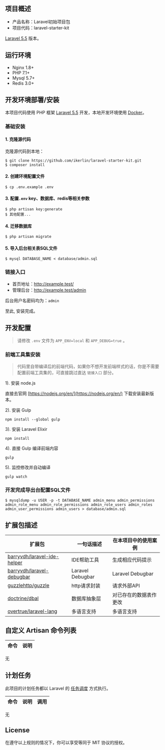 ## 项目概述

* 产品名称：Laravel初始项目包
* 项目代码：laravel-starter-kit

[Laravel 5.5](https://laravel-china.org/docs/laravel/5.5) 版本。

## 运行环境

- Nginx 1.8+
- PHP 7.1+
- Mysql 5.7+
- Redis 3.0+

## 开发环境部署/安装

本项目代码使用 PHP 框架 [Laravel 5.5](http://laravel-china.org/docs/5.5/) 开发，本地开发环境使用 [Docker](http://www.docker.com)。

### 基础安装

#### 1. 克隆源代码

克隆源代码到本地：

    $ git clone https://github.com/ikerlin/laravel-starter-kit.git
    $ composer install

#### 2. 创建环境配置文件

    $ cp .env.example .env
    
#### 3. 配置`.env` key、数据库、redis等相关参数
    $ php artisan key:generate
    $ 其他配置...

#### 4. 迁移数据库
    $ php artisan migrate

#### 5. 导入后台相关表SQL文件
    $ mysql DATABASE_NAME < database/admin.sql

### 链接入口
* 首页地址：http://example.test/
* 管理后台：http://example.test/admin

后台用户名密码均为：`admin`

至此, 安装完成。

## 开发配置
> 请修改 `.env` 文件为 `APP_ENV=local` 和 `APP_DEBUG=true` 。

### 前端工具集安装

> 代码里自带编译后的前端代码，如果你不想开发前端样式的话，你是不需要配置前端工具集的，可直接跳过直达 `链接入口` 部分。

1). 安装 node.js

直接去官网 [https://nodejs.org/en/](https://nodejs.org/en/) 下载安装最新版本。

2). 安装 Gulp

```shell
npm install --global gulp
```

3). 安装 Laravel Elixir

```shell
npm install
```

4). 直接 Gulp 编译前端内容

```shell
gulp
```

5). 监控修改并自动编译

```shell
gulp watch
```

### 开发完成导出台配置SQL文件
    $ mysqldump -u USER -p -t DATABASE_NAME admin_menu admin_permissions admin_role_menu admin_role_permissions admin_role_users admin_roles admin_user_permissions admin_users > database/admin.sql

## 扩展包描述

| 扩展包 | 一句话描述 | 在本项目中的使用案例 |  
| --- | --- | --- |   
| [barryvdh/laravel-ide-helper](https://github.com/barryvdh/laravel-ide-helper.git) | IDE帮助工具 | 生成相应代码提示 |
| [barryvdh/laravel-debugbar](https://github.com/barryvdh/laravel-debugbar) | Laravel Debugbar | Laravel Debugbar |
| [guzzlehttp/guzzle](http://guzzle-cn.readthedocs.io/zh_CN/latest/overview.html) | http请求封装 | 请求外部API |
| [doctrine/dbal](https://github.com/doctrine/dbal) | 数据库抽象层 | 对已存在的数据表作更改 |
| [overtrue/laravel-lang](https://github.com/overtrue/laravel-lang) | 多语言支持 | 多语言支持 |

## 自定义 Artisan 命令列表

| 命令 | 说明 |
| --- | --- |
无

## 计划任务

此项目的计划任务都以 Laravel 的 [任务调度](https://laravel-china.org/docs/laravel/5.5/scheduling) 方式执行。

| 命令 | 说明 | 调用 |
| --- | --- | --- |
无

## License

> 

在遵守以上规则的情况下，你可以享受等同于 MIT 协议的授权。